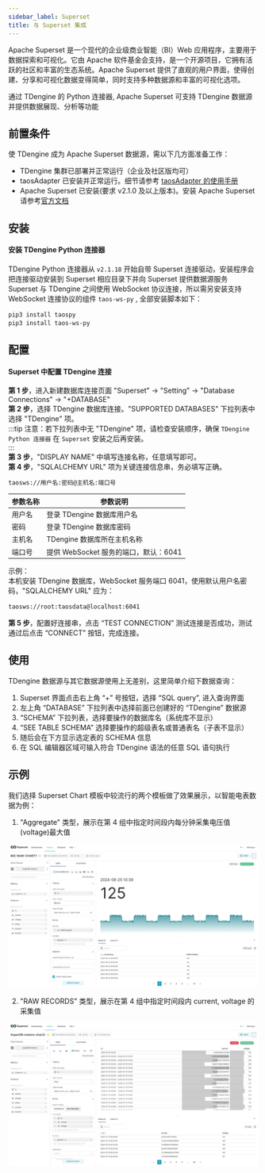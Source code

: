 ```yaml
---
sidebar_label: Superset
title: 与 Superset 集成
---
```

‌Apache Superset‌ 是一个现代的企业级商业智能（BI）Web 应用程序，主要用于数据探索和可视化。它由 Apache 软件基金会支持，是一个开源项目，它拥有活跃的社区和丰富的生态系统。Apache Superset 提供了直观的用户界面，使得创建、分享和可视化数据变得简单，同时支持多种数据源和丰富的可视化选项‌。

通过 TDengine 的 Python 连接器, ‌Apache ‌Superset‌ 可支持 TDengine 数据源并提供数据展现、分析等功能


## 前置条件 
使 TDengine 成为 Apache Superset 数据源，需以下几方面准备工作：
- TDengine 集群已部署并正常运行（企业及社区版均可）
- taosAdapter 已安装并正常运行。细节请参考 [taosAdapter 的使用手册](../../../reference/components/taosadapter)
- Apache Superset 已安装(要求 v2.1.0 及以上版本)。安装 Apache Superset 请参考[官方文档](https://superset.apache.org/)


## 安装 

#### 安装 TDengine Python 连接器
TDengine Python 连接器从 `v2.1.18` 开始自带 Superset 连接驱动，安装程序会把连接驱动安装到 Superset 相应目录下并向 Superset 提供数据源服务   
Superset 与 TDengine 之间使用 WebSocket 协议连接，所以需另安装支持 WebSocket 连接协议的组件 `taos-ws-py` , 全部安装脚本如下：   
```bash
pip3 install taospy
pip3 install taos-ws-py
```

## 配置

#### Superset 中配置 TDengine 连接

**第 1 步**，进入新建数据库连接页面 "Superset" → "Setting" → "Database Connections" → "+DATABASE"   
**第 2 步**，选择 TDengine 数据库连接。"SUPPORTED DATABASES" 下拉列表中选择 "TDengine" 项。  
:::tip
注意：若下拉列表中无 "TDengine" 项，请检查安装顺序，确保 `TDengine Python 连接器` 在 `Superset` 安装之后再安装。  
:::  
**第 3 步**，"DISPLAY NAME" 中填写连接名称，任意填写即可。   
**第 4 步**，"SQLALCHEMY URL" 项为关键连接信息串，务必填写正确。   
```bash
taosws://用户名:密码@主机名:端口号
```
| 参数名称 | <center>参数说明</center>          |
|:------- |:--------------------------------  |
| 用户名   | 登录 TDengine 数据库用户名           |  
| 密码     | 登录 TDengine 数据库密码            |
| 主机名   | TDengine 数据库所在主机名称          |
| 端口号   | 提供 WebSocket 服务的端口，默认：6041 |  

示例：  
本机安装 TDengine 数据库，WebSocket 服务端口 6041，使用默认用户名密码，"SQLALCHEMY URL" 应为：
```bash
taosws://root:taosdata@localhost:6041  
```
**第 5 步**，配置好连接串，点击 “TEST CONNECTION” 测试连接是否成功，测试通过后点击 “CONNECT” 按钮，完成连接。
       

## 使用

TDengine 数据源与其它数据源使用上无差别，这里简单介绍下数据查询：    
1. Superset 界面点击右上角 “+” 号按钮，选择 “SQL query”, 进入查询界面  
2. 左上角 “DATABASE” 下拉列表中选择前面已创建好的 “TDengine” 数据源  
3. “SCHEMA” 下拉列表，选择要操作的数据库名（系统库不显示）  
4. “SEE TABLE SCHEMA” 选择要操作的超级表名或普通表名（子表不显示）  
5. 随后会在下方显示选定表的 SCHEMA 信息  
6. 在 SQL 编辑器区域可输入符合 TDengine 语法的任意 SQL 语句执行

## 示例

我们选择 Superset Chart 模板中较流行的两个模板做了效果展示，以智能电表数据为例：  

1. "Aggregate" 类型，展示在第 4 组中指定时间段内每分钟采集电压值(voltage)最大值  

  ![superset-demo1](./superset-demo1.jpeg)

2. "RAW RECORDS" 类型，展示在第 4 组中指定时间段内 current, voltage 的采集值  

  ![superset-demo2](./superset-demo2.jpeg)  
